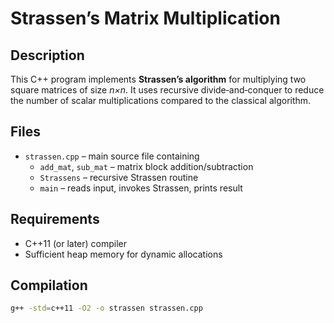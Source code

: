 # Strassen’s Matrix Multiplication

## Description
This C++ program implements **Strassen’s algorithm** for multiplying two square matrices of size *n×n*. It uses recursive divide‑and‑conquer to reduce the number of scalar multiplications compared to the classical algorithm.

## Files
- `strassen.cpp` – main source file containing  
  - `add_mat`, `sub_mat` – matrix block addition/subtraction  
  - `Strassens` – recursive Strassen routine  
  - `main` – reads input, invokes Strassen, prints result  

## Requirements
- C++11 (or later) compiler  
- Sufficient heap memory for dynamic allocations  

## Compilation
```bash
g++ -std=c++11 -O2 -o strassen strassen.cpp
